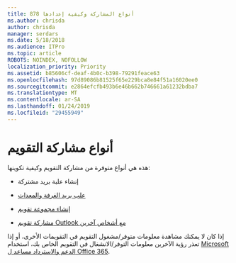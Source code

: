 ```yaml
---
title: 878 أنواع المشاركة وكيفية إعدادها
ms.author: chrisda
author: chrisda
manager: serdars
ms.date: 5/18/2018
ms.audience: ITPro
ms.topic: article
ROBOTS: NOINDEX, NOFOLLOW
localization_priority: Priority
ms.assetid: b85606cf-deaf-4b0c-b398-79291feace63
ms.openlocfilehash: 97d89086b81525f65e229bca8e84f51a16020ee0
ms.sourcegitcommit: e2864efcfb493b6e46b662b746661a61232bdba7
ms.translationtype: MT
ms.contentlocale: ar-SA
ms.lasthandoff: 01/24/2019
ms.locfileid: "29455949"
---
```

# <a name="types-of-calendar-sharing"></a>أنواع مشاركة التقويم

هذه هي أنواع متوفرة من مشاركة التقويم وكيفية تكوينها:
  
- إنشاء علبة بريد مشتركة
    
- [علب بريد الغرفة والمعدات](https://support.office.com/article/9f518a6d-1e2c-4d44-93f3-e19013a1552b.aspx)
    
- [إنشاء مجموعة تقويم](https://support.office.com/article/8385667b-d758-4489-a53f-f542dd01e6ff.aspx)
    
- [مشاركة تقويم Outlook مع أشخاص آخرين](https://support.office.com/article/353ed2c1-3ec5-449d-8c73-6931a0adab88.aspx)
    
إذا كان لا يمكنك مشاهدة معلومات متوفر/مشغول التقويم في التقويمات الأخرى، أو إذا تعذر رؤية الآخرين معلومات التوفر/الانشغال في التقويم الخاص بك، استخدام [Microsoft الدعم والاسترداد مساعد ل Office 365](https://diagnostics.office.com/).
  

